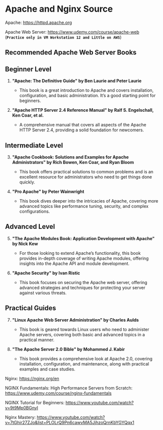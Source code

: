 # Apache and Nginx Source

Apache: https://httpd.apache.org

Apache Web Server: https://www.udemy.com/course/apache-web (**`Practice only in VM Workstation 12 and Little on AWS`**)

## Recommended Apache Web Server Books

## Beginner Level

1. **"Apache: The Definitive Guide" by Ben Laurie and Peter Laurie**
   - This book is a great introduction to Apache and covers installation, configuration, and basic administration. It’s a good starting point for beginners.

2. **"Apache HTTP Server 2.4 Reference Manual" by Ralf S. Engelschall, Ken Coar, et al.**
   - A comprehensive manual that covers all aspects of the Apache HTTP Server 2.4, providing a solid foundation for newcomers.

## Intermediate Level

3. **"Apache Cookbook: Solutions and Examples for Apache Administrators" by Rich Bowen, Ken Coar, and Ryan Bloom**
   - This book offers practical solutions to common problems and is an excellent resource for administrators who need to get things done quickly.

4. **"Pro Apache" by Peter Wainwright**
   - This book dives deeper into the intricacies of Apache, covering more advanced topics like performance tuning, security, and complex configurations.

## Advanced Level

5. **"The Apache Modules Book: Application Development with Apache" by Nick Kew**
   - For those looking to extend Apache’s functionality, this book provides in-depth coverage of writing Apache modules, offering insights into the Apache API and module development.

6. **"Apache Security" by Ivan Ristic**
   - This book focuses on securing the Apache web server, offering advanced strategies and techniques for protecting your server against various threats.

## Practical Guides

7. **"Linux Apache Web Server Administration" by Charles Aulds**
   - This book is geared towards Linux users who need to administer Apache servers, covering both basic and advanced topics in a practical manner.

8. **"The Apache Server 2.0 Bible" by Mohammed J. Kabir**
   - This book provides a comprehensive look at Apache 2.0, covering installation, configuration, and maintenance, along with practical examples and case studies.


Nginx: https://nginx.org/en

NGINX Fundamentals: High Performance Servers from Scratch: https://www.udemy.com/course/nginx-fundamentals

NGINX Tutorial for Beginners: https://www.youtube.com/watch?v=9t9Mp0BGnyI

Nginx Mastery: https://www.youtube.com/watch?v=7tGhir27ZJo&list=PLOLrQ9Pn6cawvMA5JjhzoQrnKbYGYQqx1